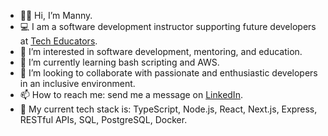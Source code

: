 - 👋🏻 Hi, I’m Manny.
- 💻 I am a software development instructor supporting future developers at [Tech Educators](https://techeducators.co.uk/).
- 📝 I’m interested in software development, mentoring, and education.
- 🌱 I’m currently learning bash scripting and AWS.
- 💞 I’m looking to collaborate with passionate and enthusiastic developers in an inclusive environment.
- 📫 How to reach me: send me a message on [LinkedIn](https://www.linkedin.com/in/manuel-gonzalez-garcia-de-blas/).
- 💾 My current tech stack is: TypeScript, Node.js, React, Next.js, Express, RESTful APIs, SQL, PostgreSQL, Docker.

<!---
MannyGGB/MannyGGB is a ✨ special ✨ repository because its `README.md` (this file) appears on your GitHub profile.
You can click the Preview link to take a look at your changes.
--->
